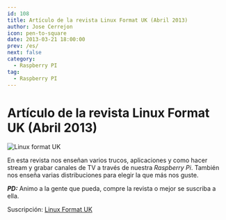 ```yaml
---
id: 108
title: Artículo de la revista Linux Format UK (Abril 2013)
author: Jose Cerrejon
icon: pen-to-square
date: 2013-03-21 18:00:00
prev: /es/
next: false
category:
  - Raspberry PI
tag:
  - Raspberry PI
---
```


# Artículo de la revista Linux Format UK (Abril 2013)

![Linux format UK](/images/Linux_Format_UK_2013-04.jpg)

En esta revista nos enseñan varios trucos, aplicaciones y como hacer stream y grabar canales de TV a través de nuestra *Raspberry Pi*. También nos enseña varias distribuciones para elegir la que más nos guste.

***PD:*** Animo a la gente que pueda, compre la revista o mejor se suscriba a ella.

Suscripción: [Linux Format UK](http://www.myfavouritemagazines.co.uk/content/lp/linuxformat/)